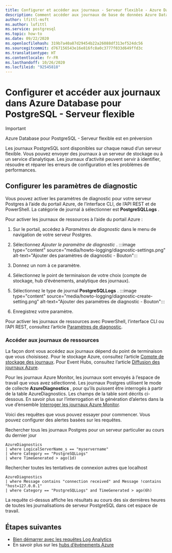 ```yaml
---
title: Configurer et accéder aux journaux - Serveur flexible - Azure Database pour PostgreSQL
description: Comment accéder aux journaux de base de données Azure Database pour PostgreSQL - Serveur flexible
author: lfittl-msft
ms.author: lufittl
ms.service: postgresql
ms.topic: how-to
ms.date: 09/22/2020
ms.openlocfilehash: 319b7a40a87d29454b22a26088df313ef524dc56
ms.sourcegitcommit: d767156543e16e816fc8a0c3777f033d649ffd3c
ms.translationtype: HT
ms.contentlocale: fr-FR
ms.lasthandoff: 10/26/2020
ms.locfileid: "92545818"
---
```

# <a name="configure-and-access-logs-in-azure-database-for-postgresql---flexible-server"></a>Configurer et accéder aux journaux dans Azure Database pour PostgreSQL - Serveur flexible

> [!IMPORTANT]
> Azure Database pour PostgreSQL - Serveur flexible est en préversion

Les journaux PostgreSQL sont disponibles sur chaque nœud d’un serveur flexible. Vous pouvez envoyer des journaux à un serveur de stockage ou à un service d’analytique. Les journaux d’activité peuvent servir à identifier, résoudre et réparer les erreurs de configuration et les problèmes de performances.

## <a name="configure-diagnostic-settings"></a>Configurer les paramètres de diagnostic

Vous pouvez activer les paramètres de diagnostic pour votre serveur Postgres à l’aide du portail Azure, de l’interface CLI, de l’API REST et de PowerShell. La catégorie de journal à sélectionner est **PostgreSQLLogs** .

Pour activer les journaux de ressources à l’aide du portail Azure :

1. Sur le portail, accédez à *Paramètres de diagnostic* dans le menu de navigation de votre serveur Postgres.
   
2. Sélectionnez *Ajouter le paramètre de diagnostic* .
   :::image type="content" source="media/howto-logging/diagnostic-settings.png" alt-text="Ajouter des paramètres de diagnostic - Bouton":::

3. Donnez un nom à ce paramètre. 

4. Sélectionnez le point de terminaison de votre choix (compte de stockage, hub d’événements, analytique des journaux). 

5. Sélectionnez le type de journal **PostgreSQLLogs** .
   :::image type="content" source="media/howto-logging/diagnostic-create-setting.png" alt-text="Ajouter des paramètres de diagnostic - Bouton":::

7. Enregistrez votre paramètre.

Pour activer les journaux de ressources avec PowerShell, l’interface CLI ou l’API REST, consultez l’article [Paramètres de diagnostic](../../azure-monitor/platform/diagnostic-settings.md).

### <a name="access-resource-logs"></a>Accéder aux journaux de ressources

La façon dont vous accédez aux journaux dépend du point de terminaison que vous choisissez. Pour le stockage Azure, consultez l’article [Compte de stockage des journaux](../../azure-monitor/platform/resource-logs.md#send-to-azure-storage). Pour Event Hubs, consultez l’article [Diffusion des journaux Azure](../../azure-monitor/platform/resource-logs.md#send-to-azure-event-hubs).

Pour les journaux Azure Monitor, les journaux sont envoyés à l’espace de travail que vous avez sélectionné. Les journaux Postgres utilisent le mode de collecte **AzureDiagnostics** , pour qu’ils puissent être interrogés à partir de la table AzureDiagnostics. Les champs de la table sont décrits ci-dessous. En savoir plus sur l’interrogation et la génération d’alertes dans la vue d’ensemble [Interroger les journaux Azure Monitor](../../azure-monitor/log-query/log-query-overview.md).

Voici des requêtes que vous pouvez essayer pour commencer. Vous pouvez configurer des alertes basées sur les requêtes.

Rechercher tous les journaux Postgres pour un serveur particulier au cours du dernier jour

```kusto
AzureDiagnostics
| where LogicalServerName_s == "myservername"
| where Category == "PostgreSQLLogs"
| where TimeGenerated > ago(1d) 
```

Rechercher toutes les tentatives de connexion autres que localhost

```kusto
AzureDiagnostics
| where Message contains "connection received" and Message !contains "host=127.0.0.1"
| where Category == "PostgreSQLLogs" and TimeGenerated > ago(6h)
```

La requête ci-dessus affiche les résultats au cours des six dernières heures de toutes les journalisations de serveur PostgreSQL dans cet espace de travail.

## <a name="next-steps"></a>Étapes suivantes

- [Bien démarrer avec les requêtes Log Analytics](../../azure-monitor/log-query/get-started-portal.md)
- En savoir plus sur les [hubs d’événements Azure](../../event-hubs/event-hubs-about.md)